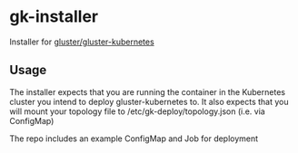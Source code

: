 # gk-installer
Installer for [gluster/gluster-kubernetes](https://github.com/gluster/gluster-kubernetes)

## Usage
The installer expects that you are running the container in the Kubernetes cluster you intend to deploy gluster-kubernetes to. It also expects that you will mount your topology file to /etc/gk-deploy/topology.json (i.e. via ConfigMap)

The repo includes an example ConfigMap and Job for deployment
